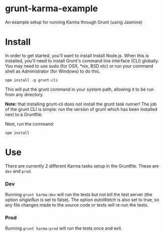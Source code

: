 grunt-karma-example
===================

An example setup for running Karma through Grunt (using Jasmine)

Install
=======

In order to get started, you'll want to install Install Node.js. When this is installed, you'll need to install Grunt's command line interface (CLI) globally. You may need to use sudo (for OSX, *nix, BSD etc) or run your command shell as Administrator (for Windows) to do this.

`npm install -g grunt-cli`

This will put the grunt command in your system path, allowing it to be run from any directory.

**Note:** that installing grunt-cli does not install the grunt task runner! The job of the grunt CLI is simple: run the version of grunt which has been installed next to a Gruntfile.

Next, run the command:

`npm install`


Use
===

There are currently 2 different Karma tasks setup in the Gruntfile. These are `dev` and `prod`.

### Dev

Running `grunt karma:dev` will run the tests but not kill the test server (the option *singleRun* is set to false). The option *autoWatch* is also set to true, so any file changes made to the source code or tests will re-run the tests.

### Prod

Running `grunt karma:prod` will run the tests once and exit.